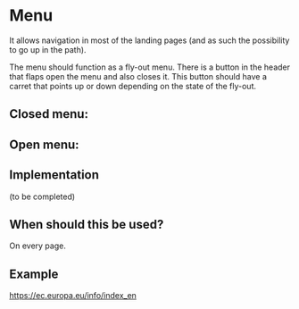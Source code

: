 # Menu

It allows navigation in most of the landing pages (and as such the possibility to go up in the path).

The menu should function as a fly-out menu. There is a button in the header that flaps open the menu and also closes it. This button should have a carret that points up or down depending on the state of the fly-out.

## Closed menu:

## Open menu:

## Implementation

(to be completed)

## When should this be used?

On every page.

## Example

https://ec.europa.eu/info/index_en
